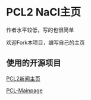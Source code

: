 # PCL2 NaCl主页


作者水平较低，写的也很简单

欢迎Fork本项目，编写自己的主页

## 使用的开源项目

[PCL2新闻主页](https://github.com/Light-Beacon/PCL2-NewsHomepage)

[PCL-Mainpage](https://github.com/MFn233/PCL-Mainpage)
